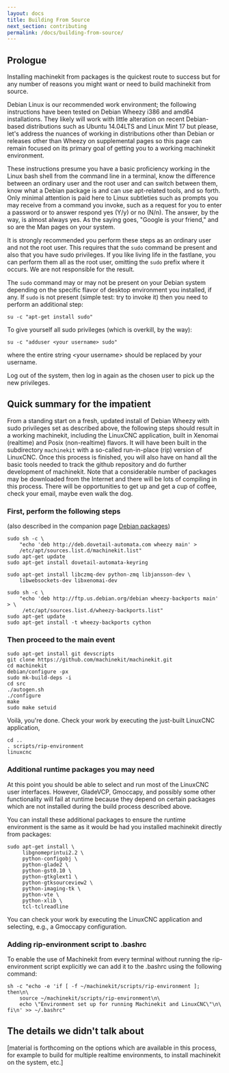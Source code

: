 ```yaml
---
layout: docs
title: Building From Source
next_section: contributing
permalink: /docs/building-from-source/
---
```


## Prologue

Installing machinekit from packages is the quickest route to success but for
any number of reasons you might want or need to build machinekit from source.

Debian Linux is our recommended work environment; the following instructions have
been tested on Debian Wheezy i386 and amd64 installations. They likely will
work with little alteration on recent Debian-based distributions such as
Ubuntu 14.04LTS and Linux Mint 17 but please, let's address the nuances of
working in distributions other than Debian or releases other than Wheezy on
supplemental pages so this page can remain focused on its primary goal of
getting you to a working machinekit environment.

These instructions presume you have a basic proficiency working in the Linux
bash shell from the command line in a terminal, know the difference between an
ordinary user and the root user and can switch between them, know what a Debian
package is and can use apt-related tools, and so forth. Only minimal attention
is paid here to Linux subtleties such as prompts you may receive from a
command you invoke, such as a request for you to enter a password or to answer
respond yes (Y/y) or no (N/n). The answer, by the way, is almost always yes.
As the saying goes, "Google is your friend," and so are the Man pages on your
system.

It is strongly recommended you perform these steps as an ordinary user and
not the root user. This requires that the ```sudo``` command be present and
also that you have sudo privileges. If you like living life in the fastlane,
you can perform them all as the root user, omitting the ```sudo``` prefix
where it occurs. We are not responsible for the result.

The ```sudo``` command may or may not be present on your Debian system
depending on the specific flavor of desktop environment you installed, if any.
If ```sudo``` is not present (simple test: try to invoke it) then you need to
perform an additional step:

    su -c "apt-get install sudo"

To give yourself all sudo privileges (which is overkill, by the way):

    su -c "adduser <your username> sudo"

where the entire string \<your username> should be replaced by your username.

Log out of the system, then log in again as the chosen user to
pick up the new privileges.


## Quick summary for the impatient

From a standing start on a fresh, updated install of Debian Wheezy with sudo
privileges set as described above, the following steps should result in a
working machinekit, including the
LinuxCNC application, built in Xenomai (realtime) and Posix (non-realtime)
flavors. It will have been built in the subdirectory
```machinekit``` with a so-called run-in-place (rip) version of LinuxCNC.
Once this process is finished, you will also have on hand all the basic tools
needed to track the github repository and do further development of machinekit.
Note that a considerable number of packages may be downloaded from the Internet
and there will be lots of compiling in this process. There will be opportunities to
get up and get a cup of coffee, check your email, maybe even walk the dog.

### First, perform the following steps
(also described in the companion page
   [Debian packages](../packages-debian))

    sudo sh -c \
        "echo 'deb http://deb.dovetail-automata.com wheezy main' >
		/etc/apt/sources.list.d/machinekit.list"
    sudo apt-get update
    sudo apt-get install dovetail-automata-keyring

    sudo apt-get install libczmq-dev python-zmq libjansson-dev \
        libwebsockets-dev libxenomai-dev

    sudo sh -c \
        "echo 'deb http://ftp.us.debian.org/debian wheezy-backports main' > \
         /etc/apt/sources.list.d/wheezy-backports.list"
    sudo apt-get update
    sudo apt-get install -t wheezy-backports cython

### Then proceed to the main event

    sudo apt-get install git devscripts
    git clone https://github.com/machinekit/machinekit.git
    cd machinekit
    debian/configure -px
    sudo mk-build-deps -i
    cd src
    ./autogen.sh
    ./configure
    make
    sudo make setuid

Voilà, you're done. Check your work by executing the just-built
LinuxCNC application,

    cd ..
    . scripts/rip-environment
    linuxcnc

### Additional runtime packages you may need

At this point you should be able to select and run most of the LinuxCNC user
interfaces. However, GladeVCP, Gmoccapy, and possibly some other
functionality will fail at runtime because they depend on certain
packages which are not installed during the build process described above.

You can install these additional packages to ensure the runtime environment is
the same as it would be had you installed machinekit directly from packages:

    sudo apt-get install \
         libgnomeprintui2.2 \
         python-configobj \
         python-glade2 \
         python-gst0.10 \
         python-gtkglext1 \
         python-gtksourceview2 \
         python-imaging-tk \
         python-vte \
         python-xlib \
         tcl-tclreadline

You can check your work by executing the LinuxCNC application and selecting,
e.g., a Gmoccapy configuration.

### Adding rip-environment script to .bashrc
To enable the use of Machinekit from every terminal without running the rip-environment script explicitly we can add it to the .bashrc using the following command:

    sh -c "echo -e 'if [ -f ~/machinekit/scripts/rip-environment ]; then\n\
        source ~/machinekit/scripts/rip-environment\n\
        echo \"Environment set up for running Machinekit and LinuxCNC\"\n\
    fi\n' >> ~/.bashrc"

## The details we didn't talk about

[material is forthcoming on the options which are available in this process,
for example to build for multiple realtime environments, to install machinekit
on the system, etc.]

